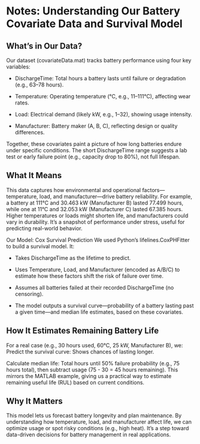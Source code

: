# Notes: Understanding Our Battery Covariate Data and Survival Model

## What’s in Our Data?

Our dataset (covariateData.mat) tracks battery performance using four key variables:  

* DischargeTime: Total hours a battery lasts until failure or degradation (e.g., 63–78 hours).  

* Temperature: Operating temperature (°C, e.g., 11–111°C), affecting wear rates.  

* Load: Electrical demand (likely kW, e.g., 1–32), showing usage intensity.  

* Manufacturer: Battery maker (A, B, C), reflecting design or quality differences.

Together, these covariates paint a picture of how long batteries endure under specific conditions. The short DischargeTime range suggests a lab test or early failure point (e.g., capacity drop to 80%), not full lifespan.


## What It Means

This data captures how environmental and operational factors—temperature, load, and manufacturer—drive battery reliability. For example, a battery at 111°C and 30.463 kW (Manufacturer B) lasted 77.499 hours, while one at 11°C and 32.053 kW (Manufacturer C) lasted 67.385 hours. Higher temperatures or loads might shorten life, and manufacturers could vary in durability. It’s a snapshot of performance under stress, useful for predicting real-world behavior.


Our Model: Cox Survival Prediction
We used Python’s lifelines.CoxPHFitter to build a survival model. It:  

* Takes DischargeTime as the lifetime to predict.  

* Uses Temperature, Load, and Manufacturer (encoded as A/B/C) to estimate how these factors shift the risk of failure over time.  

* Assumes all batteries failed at their recorded DischargeTime (no censoring).

* The model outputs a survival curve—probability of a battery lasting past a given time—and median life estimates, based on these covariates.


## How It Estimates Remaining Battery Life

For a real case (e.g., 30 hours used, 60°C, 25 kW, Manufacturer B), we:  
Predict the survival curve: Shows chances of lasting longer.  

Calculate median life: Total hours until 50% failure probability (e.g., 75 hours total), then subtract usage (75 - 30 = 45 hours remaining).
This mirrors the MATLAB example, giving us a practical way to estimate remaining useful life (RUL) based on current conditions.


## Why It Matters
This model lets us forecast battery longevity and plan maintenance. By understanding how temperature, load, and manufacturer affect life, we can optimize usage or spot risky conditions (e.g., high heat). It’s a step toward data-driven decisions for battery management in real applications.

